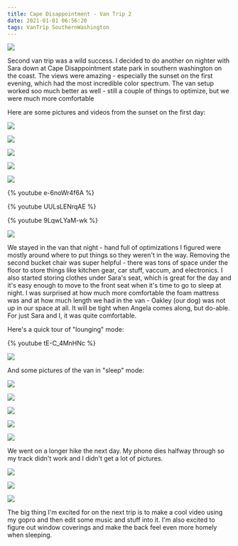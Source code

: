 ```yaml
---
title: Cape Disappointment - Van Trip 2
date: 2021-01-01 06:56:20
tags: VanTrip SouthernWashington
---
```



![](trail-and-sunset.jpg)

Second van trip was a wild success. I decided to do another on nighter with Sara down at Cape Disappointment state park in southern washington on the coast. The views were amazing - especially the sunset on the first evening, which had the most incredible color spectrum. The van setup worked soo much better as well - still a couple of things to optimize, but we were much more comfortable


Here are some pictures and videos from the sunset on the first day:

![](sara-and-sunset1.jpg)

![](sara-and-sunset2.jpg)

![](sara-and-sunset3.jpg)

![](sara-and-sunset4.jpg)

![](sunset-alone.jpg)

{% youtube e-6noWr4f6A %}

{% youtube UULsLENrqAE %}

{% youtube 9LqwLYaM-wk %}

![](bunker.jpg)

We stayed in the van that night - hand full of optimizations I figured were mostly around where to put things so they weren't in the way. Removing the second bucket chair was super helpful - there was tons of space under the floor to store things like kitchen gear, car stuff, vaccum, and electronics. I also started storing clothes under Sara's seat, which is great for the day and it's easy enough to move to the front seat when it's time to go to sleep at night. I was surprised at how much more comfortable the foam mattress was and at how much length we had in the van - Oakley (our dog) was not up in our space at all. It will be tight when Angela comes along, but do-able. For just Sara and I, it was quite comfortable.

Here's a quick tour of "lounging" mode:

{% youtube tE-C_4MnHNc %}

![](sara-lounge.jpg)

And some pictures of the van in "sleep" mode:

![](sleep-mode1.jpg)

![](sleep-mode3.jpg)

![](sleep-mode4.jpg)

![](sleep-mode5.jpg)

![](sleep-mode6.jpg)

We went on a longer hike the next day. My phone dies halfway through so my track didn't work and I didn't get a lot of pictures.

![](trail.jpg)

![](lizard-on-trail.jpg)

![](sara-and-oakley-hiking.jpg)

The big thing I'm excited for on the next trip is to make a cool video using my gopro and then edit some music and stuff into it. I'm also excited to figure out window coverings and make the back feel even more homely when sleeping.






